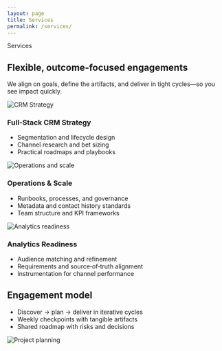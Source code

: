 ```yaml
---
layout: page
title: Services
permalink: /services/
---
```


<section class="section container">
  <div class="section-header">
    <span class="eyebrow">Services</span>
    <h2>Flexible, outcome‑focused engagements</h2>
    <p class="muted">We align on goals, define the artifacts, and deliver in tight cycles—so you see impact quickly.</p>
  </div>
  <div class="grid grid-3">
    <article class="card">
      <div class="card-media">
        <img alt="CRM Strategy" src="https://images.unsplash.com/photo-1519389950473-47ba0277781c?q=80&w=1600&auto=format&fit=crop" />
      </div>
      <div class="card-body">
        <h3>Full‑Stack CRM Strategy</h3>
        <ul>
          <li>Segmentation and lifecycle design</li>
          <li>Channel research and bet sizing</li>
          <li>Practical roadmaps and playbooks</li>
        </ul>
      </div>
    </article>
    <article class="card">
      <div class="card-media">
        <img alt="Operations and scale" src="https://images.unsplash.com/photo-1556761175-129418cb2dfe?q=80&w=1600&auto=format&fit=crop" />
      </div>
      <div class="card-body">
        <h3>Operations & Scale</h3>
        <ul>
          <li>Runbooks, processes, and governance</li>
          <li>Metadata and contact history standards</li>
          <li>Team structure and KPI frameworks</li>
        </ul>
      </div>
    </article>
    <article class="card">
      <div class="card-media">
        <img alt="Analytics readiness" src="https://images.unsplash.com/photo-1551281044-8c9478177256?q=80&w=1600&auto=format&fit=crop" />
      </div>
      <div class="card-body">
        <h3>Analytics Readiness</h3>
        <ul>
          <li>Audience matching and refinement</li>
          <li>Requirements and source‑of‑truth alignment</li>
          <li>Instrumentation for channel performance</li>
        </ul>
      </div>
    </article>
  </div>
</section>

<section class="section section-muted">
  <div class="container">
    <div class="media">
      <div class="media-body">
        <h2>Engagement model</h2>
        <ul>
          <li>Discover → plan → deliver in iterative cycles</li>
          <li>Weekly checkpoints with tangible artifacts</li>
          <li>Shared roadmap with risks and decisions</li>
        </ul>
      </div>
      <div class="media-image">
        <img alt="Project planning" src="https://images.unsplash.com/photo-1529336953121-a0ce23dba0c1?q=80&w=1600&auto=format&fit=crop" />
      </div>
    </div>
  </div>
</section>
